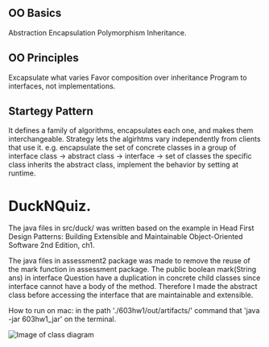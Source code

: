 ## OO Basics
Abstraction
Encapsulation
Polymorphism
Inheritance.

## OO Principles
Excapsulate what varies
Favor composition over inheritance
Program to interfaces, not implementations.

## Startegy Pattern
It defines a family of algorithms,
encapsulates each one,
and makes them interchangeable.
Strategy lets the algirhtms vary independently from clients that use it.
e.g. encapsulate the set of concrete classes in a group of interface class -> abstract class -> interface -> set of classes the specific class inherits the abstract class, implement the behavior by setting at runtime.

# DuckNQuiz.
The java files in src/duck/ was written based on the example in Head First Design Patterns: Building Extensible and Maintainable Object-Oriented Software 2nd Edition, ch1.

The java files in assessment2 package was made to remove the reuse of the mark function in assessment package.
The public boolean mark(String ans) in interface Question have a duplication in concrete child classes since interface cannot have a body of the method.
Therefore I made the abstract class before accessing the interface that are maintainable and extensible.

How to run on mac: in the path './603hw1/out/artifacts/' command that 'java -jar 603hw1_jar' on the terminal.

![Image of class diagram](https://github.com/barojin/DuckNQuiz/class%20diagram.png)